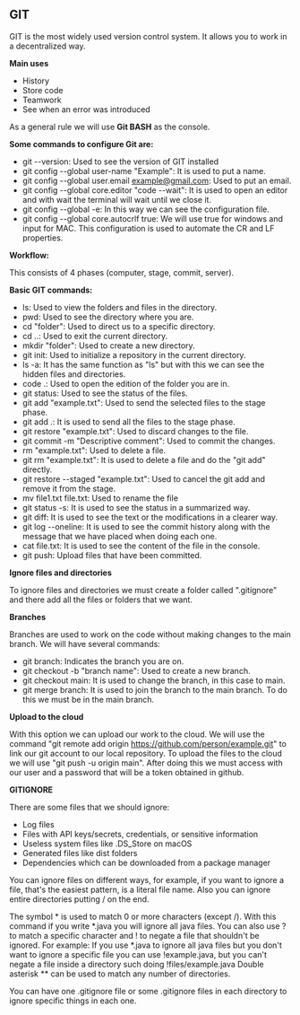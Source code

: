 ## GIT

GIT is the most widely used version control system. It allows you to work in a decentralized way.

**Main uses**

- History
- Store code
- Teamwork
- See when an error was introduced

As a general rule we will use **Git BASH** as the console.

**Some commands to configure Git are:**

- git --version: Used to see the version of GIT installed
- git config --global user-name "Example": It is used to put a name.
- git config --global user.email example@gmail.com: Used to put an email.
- git config --global core.editor "code --wait": It is used to open an editor and with wait the terminal will wait until we close it.
- git config --global -e: In this way we can see the configuration file.
- git config --global core.autocrlf true: We will use true for windows and input for MAC. This configuration is used to automate the CR and LF properties.

**Workflow:**

This consists of 4 phases (computer, stage, commit, server).

**Basic GIT commands:**

- ls: Used to view the folders and files in the directory.
- pwd: Used to see the directory where you are.
- cd "folder": Used to direct us to a specific directory.
- cd ..: Used to exit the current directory.
- mkdir "folder": Used to create a new directory.
- git init: Used to initialize a repository in the current directory.
- ls -a: It has the same function as "ls" but with this we can see the hidden files and directories.
- code .: Used to open the edition of the folder you are in.
- git status: Used to see the status of the files.
- git add "example.txt": Used to send the selected files to the stage phase.
- git add .: It is used to send all the files to the stage phase.
- git restore "example.txt": Used to discard changes to the file.
- git commit -m "Descriptive comment": Used to commit the changes.
- rm "example.txt": Used to delete a file.
- git rm "example.txt": It is used to delete a file and do the "git add" directly.
- git restore --staged "example.txt": Used to cancel the git add and remove it from the stage.
- mv file1.txt file.txt: Used to rename the file
- git status -s: It is used to see the status in a summarized way.
- git diff: It is used to see the text or the modifications in a clearer way.
- git log --oneline: It is used to see the commit history along with the message that we have placed when doing each one.
- cat file.txt: It is used to see the content of the file in the console.
- git push: Upload files that have been committed.

**Ignore files and directories**

To ignore files and directories we must create a folder called ".gitignore" and there add all the files or folders that we want.

**Branches**

Branches are used to work on the code without making changes to the main branch.
We will have several commands:
- git branch: Indicates the branch you are on.
- git checkout -b "branch name": Used to create a new branch.
- git checkout main: It is used to change the branch, in this case to main.
- git merge branch: It is used to join the branch to the main branch. To do this we must be in the main branch.

**Upload to the cloud**

With this option we can upload our work to the cloud.
We will use the command "git remote add origin https://github.com/person/example.git" to link our git account to our local repository.
To upload the files to the cloud we will use "git push -u origin main". After doing this we must access with our user and a password that will be a token obtained in github.

**GITIGNORE**

There are some files that we should ignore:
- Log files
- Files with API keys/secrets, credentials, or sensitive information
- Useless system files like .DS_Store on macOS
- Generated files like dist folders
- Dependencies which can be downloaded from a package manager

You can ignore files on different ways, for example, if you want to ignore a file, that's the easiest pattern, is a literal file name. Also you can ignore entire directories putting / on the end.

The symbol * is used to match 0 or more characters (except /). With this command if you write *.java you will ignore all java files.
You can also use ? to match a specific character and ! to negate a file that shouldn't be ignored. For example: If you use *.java to ignore all java files but you don't want to ignore a specific file you can use !example.java, but you can't negate a file inside a directory such doing !files/example.java
Double asterisk ** can be used to match any number of directories.

You can have one .gitignore file or some .gitignore files in each directory to ignore specific things in each one.

